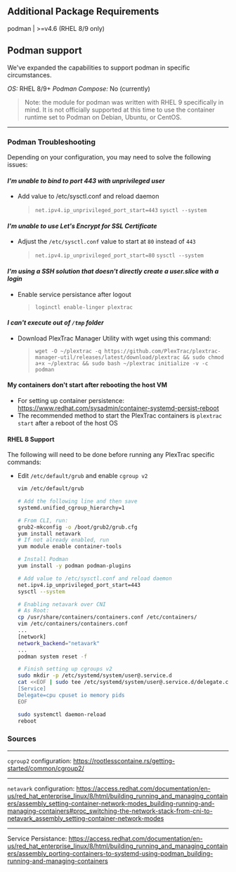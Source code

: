 ## Additional Package Requirements

podman | >=v4.6 (RHEL 8/9 only)

## Podman support

We've expanded the capabilities to support podman in specific circumstances.

*OS:* RHEL 8/9+
*Podman Compose:* No (currently)

> Note: the module for podman was written with RHEL 9 specifically in mind. It is not officially supported at this time to use the container runtime set to Podman on Debian, Ubuntu, or CentOS.

---

### Podman Troubleshooting

Depending on your configuration, you may need to solve the following issues:

#### *I'm unable to bind to port 443 with unprivileged user*

- Add value to /etc/sysctl.conf and reload daemon
    > `net.ipv4.ip_unprivileged_port_start=443`
    > `sysctl --system`

#### *I'm unable to use Let's Encrypt for SSL Certificate*

- Adjust the `/etc/sysctl.conf` value to start at `80` instead of `443`
    > `net.ipv4.ip_unprivileged_port_start=80`
    > `sysctl --system`

#### *I'm using a SSH solution that doesn't directly create a user.slice with a login*

- Enable service persistance after logout
    > `loginctl enable-linger plextrac`

#### *I can't execute out of `/tmp` folder*

- Download PlexTrac Manager Utility with wget using this command:
    > `wget -O ~/plextrac -q https://github.com/PlexTrac/plextrac-manager-util/releases/latest/download/plextrac && sudo chmod a+x ~/plextrac && sudo bash ~/plextrac initialize -v -c podman`

#### My containers don't start after rebooting the host VM

- For setting up container persistence: https://www.redhat.com/sysadmin/container-systemd-persist-reboot
- The recommended method to start the PlexTrac containers is `plextrac start` after a reboot of the host OS

#### RHEL 8 Support

The following will need to be done before running any PlexTrac specific commands:

- Edit `/etc/default/grub` and enable `cgroup v2`

    ```bash
    vim /etc/default/grub

    # Add the following line and then save
    systemd.unified_cgroup_hierarchy=1

    # From CLI, run:
    grub2-mkconfig -o /boot/grub2/grub.cfg
    yum install netavark
    # If not already enabled, run
    yum module enable container-tools

    # Install Podman
    yum install -y podman podman-plugins

    # Add value to /etc/sysctl.conf and reload daemon
    net.ipv4.ip_unprivileged_port_start=443
    sysctl --system
    
    # Enabling netavark over CNI
    # As Root:
    cp /usr/share/containers/containers.conf /etc/containers/
    vim /etc/containers/containers.conf
    ...
    [network]
    network_backend="netavark"
    ...
    podman system reset -f

    # Finish setting up cgroups v2
    sudo mkdir -p /etc/systemd/system/user@.service.d
    cat <<EOF | sudo tee /etc/systemd/system/user@.service.d/delegate.conf
    [Service]
    Delegate=cpu cpuset io memory pids
    EOF

    sudo systemctl daemon-reload
    reboot
    ```

### Sources

---
`cgroup2` configuration: <https://rootlesscontaine.rs/getting-started/common/cgroup2/>

---
`netavark` configuration: <https://access.redhat.com/documentation/en-us/red_hat_enterprise_linux/8/html/building_running_and_managing_containers/assembly_setting-container-network-modes_building-running-and-managing-containers#proc_switching-the-network-stack-from-cni-to-netavark_assembly_setting-container-network-modes>

---
Service Persistance: <https://access.redhat.com/documentation/en-us/red_hat_enterprise_linux/8/html/building_running_and_managing_containers/assembly_porting-containers-to-systemd-using-podman_building-running-and-managing-containers>
